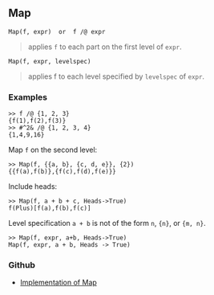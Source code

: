 ## Map

```
Map(f, expr)  or  f /@ expr 
```

> applies `f` to each part on the first level of `expr`.
	
```
Map(f, expr, levelspec)
```

> applies f to each level specified by `levelspec` of `expr`.

### Examples

```
>> f /@ {1, 2, 3}
{f(1),f(2),f(3)}
>> #^2& /@ {1, 2, 3, 4}
{1,4,9,16}
```
 
Map `f` on the second level:

```
>> Map(f, {{a, b}, {c, d, e}}, {2})
{{f(a),f(b)},{f(c),f(d),f(e)}}
```

Include heads:

```
>> Map(f, a + b + c, Heads->True) 
f(Plus)[f(a),f(b),f(c)]
```

Level specification `a + b` is not of the form `n`, `{n}`, or `{m, n}`.

```
>> Map(f, expr, a+b, Heads->True) 
Map(f, expr, a + b, Heads -> True)
```

### Github

* [Implementation of Map](https://github.com/axkr/symja_android_library/blob/master/symja_android_library/matheclipse-core/src/main/java/org/matheclipse/core/builtin/StructureFunctions.java#L853) 
